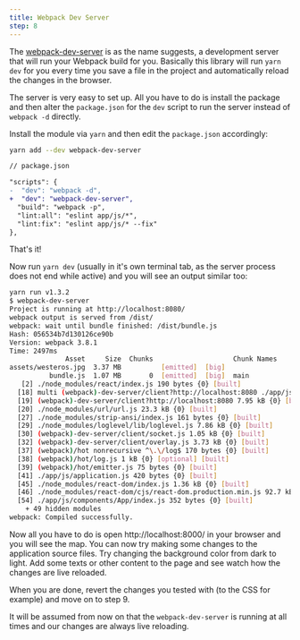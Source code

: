 ```yaml
---
title: Webpack Dev Server
step: 8
---
```


The [webpack-dev-server](https://github.com/webpack/webpack-dev-server) is as
the name suggests, a development server that will run your Webpack build for
you. Basically this library will run `yarn dev` for you every time you save a
file in the project and automatically reload the changes in the browser.

The server is very easy to set up. All you have to do is install the package and
then alter the `package.json` for the `dev` script to run the server instead of
`webpack -d` directly.

Install the module via `yarn` and then edit the `package.json` accordingly:

```bash
yarn add --dev webpack-dev-server
```

```diff
// package.json

"scripts": {
-  "dev": "webpack -d",
+  "dev": "webpack-dev-server",
  "build": "webpack -p",
  "lint:all": "eslint app/js/*",
  "lint:fix": "eslint app/js/* --fix"
},
```

That's it!

Now run `yarn dev` (usually in it's own terminal tab, as the server process does
not end while active) and you will see an output similar too:

```bash
yarn run v1.3.2
$ webpack-dev-server
Project is running at http://localhost:8080/
webpack output is served from /dist/
webpack: wait until bundle finished: /dist/bundle.js
Hash: 056534b7d130126ce90b
Version: webpack 3.8.1
Time: 2497ms
              Asset     Size  Chunks                    Chunk Names
assets/westeros.jpg  3.37 MB          [emitted]  [big]
          bundle.js  1.07 MB       0  [emitted]  [big]  main
   [2] ./node_modules/react/index.js 190 bytes {0} [built]
  [18] multi (webpack)-dev-server/client?http://localhost:8080 ./app/js/application.js 40 bytes {0} [built]
  [19] (webpack)-dev-server/client?http://localhost:8080 7.95 kB {0} [built]
  [20] ./node_modules/url/url.js 23.3 kB {0} [built]
  [27] ./node_modules/strip-ansi/index.js 161 bytes {0} [built]
  [29] ./node_modules/loglevel/lib/loglevel.js 7.86 kB {0} [built]
  [30] (webpack)-dev-server/client/socket.js 1.05 kB {0} [built]
  [32] (webpack)-dev-server/client/overlay.js 3.73 kB {0} [built]
  [37] (webpack)/hot nonrecursive ^\.\/log$ 170 bytes {0} [built]
  [38] (webpack)/hot/log.js 1 kB {0} [optional] [built]
  [39] (webpack)/hot/emitter.js 75 bytes {0} [built]
  [41] ./app/js/application.js 420 bytes {0} [built]
  [45] ./node_modules/react-dom/index.js 1.36 kB {0} [built]
  [46] ./node_modules/react-dom/cjs/react-dom.production.min.js 92.7 kB {0} [built]
  [54] ./app/js/components/App/index.js 352 bytes {0} [built]
    + 49 hidden modules
webpack: Compiled successfully.
```

Now all you have to do is open http://localhost:8000/ in your browser and you
will see the map. You can now try making some changes to the application source
files. Try changing the background color from dark to light. Add some texts or
other content to the page and see watch how the changes are live reloaded.

When you are done, revert the changes you tested with (to the CSS for example)
and move on to step 9.

It will be assumed from now on that the `webpack-dev-server` is running at all
times and our changes are always live reloading.
